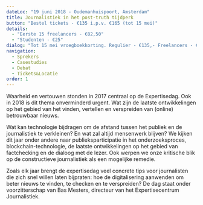 ```yaml
---
dateLoc: "19 juni 2018 - Oudemanhuispoort, Amsterdam"
title: Journalistiek in het post-truth tijdperk
button: "Bestel tickets - €135 i.p.v. €165 (tot 15 mei)"
details:
  - "Eerste 15 freelancers - €82,50"
  - "Studenten - €25"
dialog: "Tot 15 mei vroegboekkorting. Regulier - €135,- Freelancers - €82,50. Studenten - €25,-"
navigation:
  - Sprekers
  - Casestudies
  - Debat
  - Tickets&Locatie
order: 1
---
```

Waarheid en vertouwen stonden in 2017 centraal op de Expertisedag. Ook in 2018 is dit thema onverminderd urgent. Wat zijn de laatste ontwikkelingen op het gebied van het vinden, vertellen en verspreiden van (online) betrouwbaar nieuws.

Wat kan technologie bijdragen om de afstand tussen het publiek en de journalistiek te verkleinen? En wat zal altijd mensenwerk blijven? We kijken dit jaar onder andere naar publieksparticipatie in het onderzoeksproces, blockchain-technologie, de laatste ontwikkelingen op het gebied van factchecking en de dialoog met de lezer. Ook werpen we onze kritische blik op de constructieve journalistiek als een mogelijke remedie.

Zoals elk jaar brengt de expertisedag veel concrete tips voor journalisten die zich snel willen laten bijpraten: hoe de digitalisering aanwenden om beter nieuws te vinden, te checken en te verspreiden? De dag staat onder voorzitterschap van Bas Mesters, directeur van het Expertisecentrum Journalistiek.
